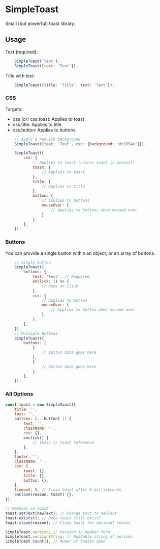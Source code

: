 # SimpleToast

Small (but powerful) toast library.

## Usage

Text (required):

```javascript
    SimpleToast('Text');
    SimpleToast({text: 'Text'});
```

Title with text:

```javascript
    SimpleToast({title: 'Title', text: 'Text'});
```

### CSS

Targets:

* css (or) css.toast: Applies to toast
* css.title: Applies to title
* css.button: Applies to buttons

```javascript
    // Apply a red-ish background
    SimpleToast({text: 'Text', css: {background: '#c8354e'}});

    SimpleToast({
        css: {
            // Applies to toast (unless toast is present)
            toast: {
                // Applies to toast
            },
            title: {
                // Applies to title
            },
            button: {
                // Applies to buttons
                mouseOver: {
                    // Applies to buttons when moused over
                }
            },
        },
    });
```

### Buttons

You can provide a single button within an object, or an array of buttons.

```javascript
    // Single button
    SimpleToast({
        buttons: {
            text: 'Text', // Required
            onclick: () => {
                // Runs on click
            },
            css: {
                // Applies to button
                mouseOver: {
                    // Applies to button when moused over
                },
            },
        },
    });
    // Multiple Buttons
    SimpleToast({
        buttons: [
            {
                // Button data goes here
            },
            {
                // Button data goes here
            },
        ],
    });
```

### All Options
```javascript
const toast = new SimpleToast({
    title: '',
    text: '',
    buttons: [...button] || {
        text: '',
        className: '',
        css: {},
        onclick() {
            // this; // toast reference
        },
    },
    footer: '',
    className: '',
    css: {
        toast: {},
        title: {},
        button: {},
    },
    timeout: 0, // Close toast after # milliseconds
    onClose(reason, toast) {},
});

// Methods on toast
toast.setText(newText); // Change text to newText
toast.exists(); // Does toast still exist?
toast.close(reason); // Close toast for optional reason

SimpleToast.version; // Version in number form
SimpleToast.versionString; // Readable string of version
SimpleToast.count(); // Numer of toasts open
```
